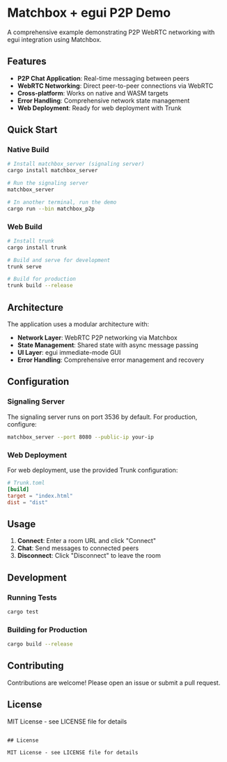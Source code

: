 
# Matchbox + egui P2P Demo

A comprehensive example demonstrating P2P WebRTC networking with egui integration using Matchbox.

## Features

- **P2P Chat Application**: Real-time messaging between peers
- **WebRTC Networking**: Direct peer-to-peer connections via WebRTC
- **Cross-platform**: Works on native and WASM targets
- **Error Handling**: Comprehensive network state management
- **Web Deployment**: Ready for web deployment with Trunk

## Quick Start

### Native Build

```bash
# Install matchbox_server (signaling server)
cargo install matchbox_server

# Run the signaling server
matchbox_server

# In another terminal, run the demo
cargo run --bin matchbox_p2p
```

### Web Build

```bash
# Install trunk
cargo install trunk

# Build and serve for development
trunk serve

# Build for production
trunk build --release
```

## Architecture

The application uses a modular architecture with:

- **Network Layer**: WebRTC P2P networking via Matchbox
- **State Management**: Shared state with async message passing
- **UI Layer**: egui immediate-mode GUI
- **Error Handling**: Comprehensive error management and recovery

## Configuration

### Signaling Server

The signaling server runs on port 3536 by default. For production, configure:

```bash
matchbox_server --port 8080 --public-ip your-ip
```

### Web Deployment

For web deployment, use the provided Trunk configuration:

```toml
# Trunk.toml
[build]
target = "index.html"
dist = "dist"
```

## Usage

1. **Connect**: Enter a room URL and click "Connect"
2. **Chat**: Send messages to connected peers
3. **Disconnect**: Click "Disconnect" to leave the room

## Development

### Running Tests

```bash
cargo test
```

### Building for Production

```bash
cargo build --release
```

## Contributing

Contributions are welcome! Please open an issue or submit a pull request.

## License

MIT License - see LICENSE file for details
```

## License

MIT License - see LICENSE file for details
